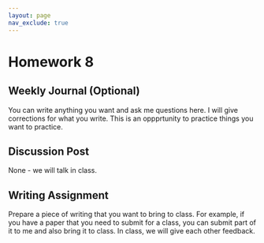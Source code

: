 ```yaml
---
layout: page
nav_exclude: true
---
```


# Homework 8

## Weekly Journal (Optional)
You can write anything you want and ask me questions here. I will give corrections for 
what you write. This is an oppprtunity to practice things you want to practice.

## Discussion Post
None - we will talk in class.

## Writing Assignment
Prepare a piece of writing that you want to bring to class. For example, if you have a paper that
you need to submit for a class, you can submit part of it to me and also bring it to class. In class,
we will give each other feedback.
